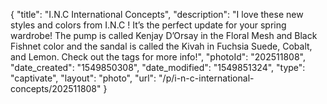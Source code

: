 {
    "title": "I.N.C International Concepts",
    "description": "I love these new styles and colors from I.N.C ! It’s the perfect update for your spring wardrobe! The pump is called Kenjay D’Orsay in the Floral Mesh and Black Fishnet color and the sandal is called the Kivah in Fuchsia Suede, Cobalt, and Lemon. Check out the tags for more info!",
    "photoId": "202511808",
    "date_created": "1549850308",
    "date_modified": "1549851324",
    "type": "captivate",
    "layout": "photo",
    "url": "\/p\/i-n-c-international-concepts\/202511808"
}